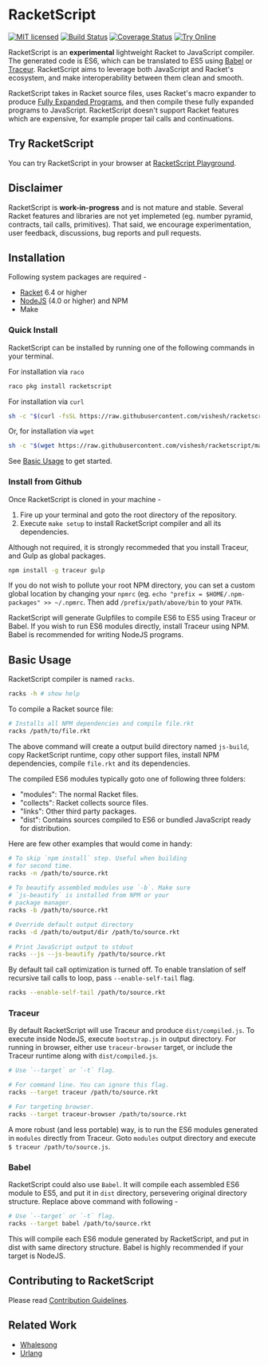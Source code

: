 # RacketScript

[![MIT licensed](https://img.shields.io/badge/license-MIT-blue.svg)](COPYING.md)
[![Build Status](https://travis-ci.org/vishesh/racketscript.svg?branch=master)](https://travis-ci.org/vishesh/racketscript)
[![Coverage Status](https://codecov.io/gh/vishesh/racketscript/coverage.svg?branch=master)](https://codecov.io/gh/vishesh/racketscript?branch=master)
[![Try Online](https://img.shields.io/badge/try_it-online!-ff9900.svg)](http://rapture.twistedplane.com:8080)

RacketScript is an **experimental** lightweight Racket to JavaScript
compiler. The generated code is ES6, which can be translated to ES5
using [Babel](https://babeljs.io/)
or [Traceur](https://github.com/google/traceur-compiler). RacketScript
aims to leverage both JavaScript and Racket's ecosystem, and make
interoperability between them clean and smooth.

RacketScript takes in Racket source files, uses Racket's macro
expander to
produce
[Fully Expanded Programs](https://docs.racket-lang.org/reference/syntax-model.html#%28part._fully-expanded%29),
and then compile these fully expanded programs to
JavaScript. RacketScript doesn't support Racket features which are
expensive, for example proper tail calls and continuations.

## Try RacketScript

You can try RacketScript in your browser
at [RacketScript Playground](http://rapture.twistedplane.com:8080/).

## Disclaimer

RacketScript is **work-in-progress** and is not mature and stable.
Several Racket features and libraries are not yet implemeted
(eg. number pyramid, contracts, tail calls, primitives). That said,
we encourage experimentation, user feedback, discussions, bug reports
and pull requests.

## Installation

Following system packages are required -

- [Racket](http://www.racket-lang.org/) 6.4 or higher
- [NodeJS](https://nodejs.org/) (4.0 or higher) and NPM
- Make

### Quick Install

RacketScript can be installed by running one of the following commands
in your terminal.

For installation via `raco`

```sh
raco pkg install racketscript
```

For installation via `curl`

```sh
sh -c "$(curl -fsSL https://raw.githubusercontent.com/vishesh/racketscript/master/install.sh)"
```

Or, for installation via `wget`

```sh
sh -c "$(wget https://raw.githubusercontent.com/vishesh/racketscript/master/install.sh -O -)"
```

See [Basic Usage](#basic-usage) to get started.

### Install from Github

Once RacketScript is cloned in your machine -

1. Fire up your terminal and goto the root directory of the
   repository.
2. Execute `make setup` to install RacketScript compiler and all its
   dependencies.

Although not required, it is strongly recommeded that you install
Traceur, and Gulp as global packages.

```sh
npm install -g traceur gulp
```

If you do not wish to pollute your root NPM directory, you can set a
custom global location by changing your `npmrc` (eg.  `echo "prefix =
$HOME/.npm-packages" >> ~/.npmrc`. Then add `/prefix/path/above/bin`
to your `PATH`.

RacketScript will generate Gulpfiles to compile ES6 to ES5 using
Traceur or Babel.  If you wish to run ES6 modules directly, install
Traceur using NPM. Babel is recommended for writing NodeJS programs.

## Basic Usage

RacketScript compiler is named `racks`. 

```sh
racks -h # show help
```
	
To compile a Racket source file:

```sh
# Installs all NPM dependencies and compile file.rkt
racks /path/to/file.rkt
```
	
The above command will create a output build directory named
`js-build`, copy RacketScript runtime, copy other support files,
install NPM dependencies, compile `file.rkt` and its dependencies.

The compiled ES6 modules typically goto one of following three
folders:

- "modules": The normal Racket files.
- "collects": Racket collects source files.
- "links": Other third party packages.
- "dist": Contains sources compiled to ES6 or bundled JavaScript ready
  for distribution.

Here are few other examples that would come in handy:

```sh
# To skip `npm install` step. Useful when building
# for second time.
racks -n /path/to/source.rkt
	
# To beautify assembled modules use `-b`. Make sure
# `js-beautify` is installed from NPM or your
# package manager.
racks -b /path/to/source.rkt

# Override default output directory
racks -d /path/to/output/dir /path/to/source.rkt
	
# Print JavaScript output to stdout
racks --js --js-beautify /path/to/source.rkt
```
		
By default tail call optimization is turned off. To enable translation
of self recursive tail calls to loop, pass `--enable-self-tail` flag.

```sh
racks --enable-self-tail /path/to/source.rkt
```

### Traceur

By default RacketScript will use Traceur and produce
`dist/compiled.js`. To execute inside NodeJS, execute `bootstrap.js`
in output directory. For running in browser, either use
`traceur-browser` target, or include the Traceur runtime along with
`dist/compiled.js`.

```sh
# Use `--target` or `-t` flag.

# For command line. You can ignore this flag.
racks --target traceur /path/to/source.rkt

# For targeting browser.
racks --target traceur-browser /path/to/source.rkt
```

A more robust (and less portable) way, is to run the ES6 modules
generated in `modules` directly from Traceur. Goto `modules` output
directory and execute `$ traceur /path/to/source.js`.

### Babel

RacketScript could also use `Babel`. It will compile each assembled ES6
module to ES5, and put it in `dist` directory, persevering original
directory structure. Replace above command with following -

```sh
# Use `--target` or `-t` flag.
racks --target babel /path/to/source.rkt
```

This will compile each ES6 module generated by RacketScript, and put
in dist with same directory structure. Babel is highly recommended if
your target is NodeJS.

## Contributing to RacketScript

Please read [Contribution Guidelines](CONTRIBUTING.md).

## Related Work

- [Whalesong](https://github.com/soegaard/whalesong)
- [Urlang](https://github.com/soegaard/urlang)
